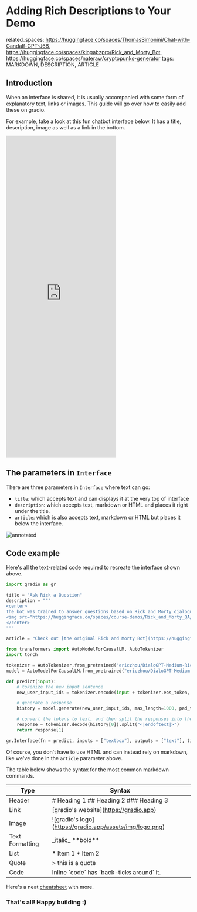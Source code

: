 # Adding Rich Descriptions to Your Demo

related_spaces: https://huggingface.co/spaces/ThomasSimonini/Chat-with-Gandalf-GPT-J6B, https://huggingface.co/spaces/kingabzpro/Rick_and_Morty_Bot, https://huggingface.co/spaces/nateraw/cryptopunks-generator
tags: MARKDOWN, DESCRIPTION, ARTICLE

## Introduction

When an interface is shared, it is usually accompanied with some form of explanatory text, links or images. This guide will go over how to easily add these on gradio. 

For example, take a look at this fun chatbot interface below. It has a title, description, image as well as a link in the bottom.  

<iframe src="https://hf.space/gradioiframe/aliabd/rick-and-morty/+" frameBorder="0" height="875" title="Gradio app" class="container p-0 flex-grow space-iframe" allow="accelerometer; ambient-light-sensor; autoplay; battery; camera; document-domain; encrypted-media; fullscreen; geolocation; gyroscope; layout-animations; legacy-image-formats; magnetometer; microphone; midi; oversized-images; payment; picture-in-picture; publickey-credentials-get; sync-xhr; usb; vr ; wake-lock; xr-spatial-tracking" sandbox="allow-forms allow-modals allow-popups allow-popups-to-escape-sandbox allow-same-origin allow-scripts allow-downloads"></iframe>

## The parameters in `Interface`

There are three parameters in `Interface` where text can go:

* `title`: which accepts text and can displays it at the very top of interface
* `description`: which accepts text, markdown or HTML and places it right under the title.
* `article`: which is also accepts text, markdown or HTML but places it below the interface.

![annotated](website/src/assets/img/guides/adding_rich_descriptions_to_your_demo/annotated.png)

## Code example

Here's all the text-related code required to recreate the interface shown above. 

```python
import gradio as gr

title = "Ask Rick a Question"
description = """
<center>
The bot was trained to answer questions based on Rick and Morty dialogues. Ask Rick anything!
<img src="https://huggingface.co/spaces/course-demos/Rick_and_Morty_QA/resolve/main/rick.png" width=200px>
</center>
"""

article = "Check out [the original Rick and Morty Bot](https://huggingface.co/spaces/kingabzpro/Rick_and_Morty_Bot) that this demo is based off of."

from transformers import AutoModelForCausalLM, AutoTokenizer
import torch

tokenizer = AutoTokenizer.from_pretrained("ericzhou/DialoGPT-Medium-Rick_v2")
model = AutoModelForCausalLM.from_pretrained("ericzhou/DialoGPT-Medium-Rick_v2")

def predict(input):
    # tokenize the new input sentence
    new_user_input_ids = tokenizer.encode(input + tokenizer.eos_token, return_tensors='pt')

    # generate a response 
    history = model.generate(new_user_input_ids, max_length=1000, pad_token_id=tokenizer.eos_token_id).tolist()

    # convert the tokens to text, and then split the responses into the right format
    response = tokenizer.decode(history[0]).split("<|endoftext|>")
    return response[1]

gr.Interface(fn = predict, inputs = ["textbox"], outputs = ["text"], title = title, description = description, article = article).launch() 

```

Of course, you don't have to use HTML and can instead rely on markdown, like we've done in the `article` parameter above. 

The table below shows the syntax for the most common markdown commands. 

| Type      | Syntax |
| ----------- | ----------- |
| Header      | # Heading 1 ## Heading 2 ### Heading 3        |
| Link   | \[gradio's website](https://gradio.app)        |
| Image   | !\[gradio's logo](https://gradio.app/assets/img/logo.png)        |
| Text Formatting   | \_italic_ \*\*bold**         |
| List | \* Item 1 \* Item 2 |
| Quote | \> this is a quote |
| Code | Inline \`code\` has \`back-ticks around\` it. |



Here's a neat [cheatsheet](https://github.com/adam-p/markdown-here/wiki/Markdown-Cheatsheet) with more.

 
### That's all! Happy building :)